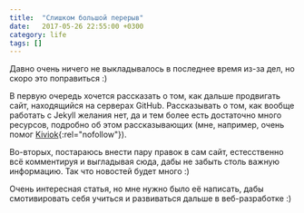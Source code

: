 ```yaml
---
title:  "Слишком большой перерыв"
date:   2017-05-26 22:55:00 +0300
category: life
tags: []
---
```

Давно очень ничего не выкладывалось в последнее время из-за дел, но скоро это поправиться :)

В первую очередь хочется рассказать о том, как дальше продвигать сайт, находящийся на серверах GitHub. Рассказывать о том, как вообще работать с Jekyll желания нет, да и тем более есть достаточно много ресурсов, подробно об этом рассказывающих (мне, например, очень помог [Kiviok](http://kiviok.ru/category/){:rel="nofollow"}).
<!--more-->

Во-вторых, постараюсь внести пару правок в сам сайт, естесственно всё комментируя и выгладывая сюда, дабы не забыть столь важную информацию. Так что новостей будет много :)

Очень интересная статья, но мне нужно было её написать, дабы смотивировать себя учиться и развиваться дальше в веб-разработке :)
